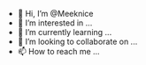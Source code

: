 - 👋 Hi, I’m @Meeknice
- 👀 I’m interested in ...
- 🌱 I’m currently learning ...
- 💞️ I’m looking to collaborate on ...
- 📫 How to reach me ...

<!---
Meeknice/Meeknice is a ✨ special ✨ repository because its `README.md` (this file) appears on your GitHub profile.
You can click the Preview link to take a look at your changes.
--->
